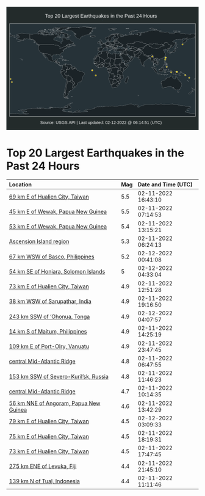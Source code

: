 ![Map](./map.png)

# Top 20 Largest Earthquakes in the Past 24 Hours

| Location | Mag | Date and Time (UTC) |
|:---|:---|:---|
| [69 km E of Hualien City, Taiwan](https://earthquake.usgs.gov/earthquakes/eventpage/us7000gk21) | 5.5 | 02-11-2022 16:43:10 |
| [45 km E of Wewak, Papua New Guinea](https://earthquake.usgs.gov/earthquakes/eventpage/us7000gjy1) | 5.5 | 02-11-2022 07:14:53 |
| [53 km E of Wewak, Papua New Guinea](https://earthquake.usgs.gov/earthquakes/eventpage/us7000gjzc) | 5.4 | 02-11-2022 13:15:21 |
| [Ascension Island region](https://earthquake.usgs.gov/earthquakes/eventpage/us7000gjxn) | 5.3 | 02-11-2022 06:24:13 |
| [67 km WSW of Basco, Philippines](https://earthquake.usgs.gov/earthquakes/eventpage/us7000gk5t) | 5.2 | 02-12-2022 00:41:08 |
| [54 km SE of Honiara, Solomon Islands](https://earthquake.usgs.gov/earthquakes/eventpage/us7000gk7u) | 5 | 02-12-2022 04:33:04 |
| [73 km E of Hualien City, Taiwan](https://earthquake.usgs.gov/earthquakes/eventpage/us7000gjz7) | 4.9 | 02-11-2022 12:51:28 |
| [38 km WSW of Sarupathar, India](https://earthquake.usgs.gov/earthquakes/eventpage/us7000gk3y) | 4.9 | 02-11-2022 19:16:50 |
| [243 km SSW of ‘Ohonua, Tonga](https://earthquake.usgs.gov/earthquakes/eventpage/us7000gk7r) | 4.9 | 02-12-2022 04:07:57 |
| [14 km S of Maitum, Philippines](https://earthquake.usgs.gov/earthquakes/eventpage/us7000gjzl) | 4.9 | 02-11-2022 14:25:19 |
| [109 km E of Port-Olry, Vanuatu](https://earthquake.usgs.gov/earthquakes/eventpage/us7000gk5j) | 4.9 | 02-11-2022 23:47:45 |
| [central Mid-Atlantic Ridge](https://earthquake.usgs.gov/earthquakes/eventpage/us7000gjxy) | 4.8 | 02-11-2022 06:47:55 |
| [153 km SSW of Severo-Kuril’sk, Russia](https://earthquake.usgs.gov/earthquakes/eventpage/us7000gjyx) | 4.8 | 02-11-2022 11:46:23 |
| [central Mid-Atlantic Ridge](https://earthquake.usgs.gov/earthquakes/eventpage/us7000gjyl) | 4.7 | 02-11-2022 10:14:35 |
| [56 km NNE of Angoram, Papua New Guinea](https://earthquake.usgs.gov/earthquakes/eventpage/us7000gjzg) | 4.6 | 02-11-2022 13:42:29 |
| [79 km E of Hualien City, Taiwan](https://earthquake.usgs.gov/earthquakes/eventpage/us7000gk7a) | 4.5 | 02-12-2022 03:09:33 |
| [75 km E of Hualien City, Taiwan](https://earthquake.usgs.gov/earthquakes/eventpage/us7000gk3v) | 4.5 | 02-11-2022 18:19:31 |
| [73 km E of Hualien City, Taiwan](https://earthquake.usgs.gov/earthquakes/eventpage/us7000gk3n) | 4.5 | 02-11-2022 17:47:45 |
| [275 km ENE of Levuka, Fiji](https://earthquake.usgs.gov/earthquakes/eventpage/us7000gk4w) | 4.4 | 02-11-2022 21:45:10 |
| [139 km N of Tual, Indonesia](https://earthquake.usgs.gov/earthquakes/eventpage/us7000gjys) | 4.4 | 02-11-2022 11:11:46 |
